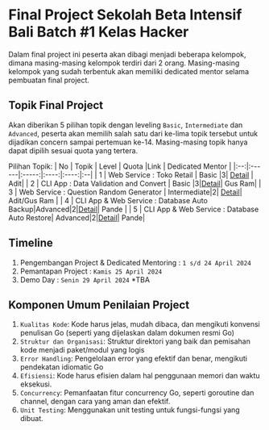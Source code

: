 
# Final Project Sekolah Beta Intensif Bali Batch #1 Kelas Hacker

Dalam final project ini peserta akan dibagi menjadi beberapa kelompok, dimana masing-masing kelompok terdiri dari 2 orang. Masing-masing kelompok yang sudah terbentuk akan memiliki dedicated mentor selama pembuatan final project. 

## Topik Final Project

Akan diberikan 5 pilihan topik dengan leveling `Basic`, `Intermediate` dan `Advanced`, peserta akan memilih salah satu dari ke-lima topik tersebut untuk dijadikan concern sampai pertemuan ke-14. Masing-masing topik hanya dapat dipilih sesuai quota yang tertera.

Pilihan Topik:
| No | Topik | Level | Quota |Link | Dedicated Mentor |
|:--:|:------|:-----:|:----:|:----:|:--|
| 1 | Web Service : Toko Retail | Basic |3| [Detail](https://github.com/btwedutech/kelas-beta-golang/blob/main/final-project/topik-1.md) | Adit|
| 2 |  CLI App : Data Validation and Convert | Basic |3|[Detail](https://github.com/btwedutech/kelas-beta-golang/blob/main/final-project/topik-2.md)| Gus Ram|
| 3 | Web Service : Question Random Generator | Intermediate|2| [Detail](https://github.com/btwedutech/kelas-beta-golang/blob/main/final-project/topik-3.md)| Adit/Gus Ram |
| 4 | CLI App & Web Service : Database Auto Backup|Advanced|2|[Detail](https://github.com/btwedutech/kelas-beta-golang/blob/main/final-project/topik-4.md)| Pande |
| 5 | CLI App & Web Service : Database Auto Restore| Advanced|2|[Detail](https://github.com/btwedutech/kelas-beta-golang/blob/main/final-project/topik-5.md)| Pande|


## Timeline

1. Pengembangan Project & Dedicated Mentoring : `1 s/d 24 April 2024`
2. Pemantapan Project : `Kamis 25 April 2024`
3. Demo Day : `Senin 29 April 2024` *TBA

## Komponen Umum Penilaian Project

1. `Kualitas Kode`: Kode harus jelas, mudah dibaca, dan mengikuti konvensi penulisan Go (seperti yang dijelaskan dalam dokumen resmi Go)
2. `Struktur dan Organisasi`: Struktur direktori yang baik dan pemisahan kode menjadi paket/modul yang logis
3. `Error Handling`: Pengelolaan error yang efektif dan benar, mengikuti pendekatan idiomatic Go
4. `Efisiensi`: Kode harus efisien dalam hal penggunaan memori dan waktu eksekusi.
5. `Concurrency`: Pemanfaatan fitur concurrency Go, seperti goroutine dan channel, dengan cara yang aman dan efektif.
6. `Unit Testing`: Menggunakan unit testing untuk fungsi-fungsi yang dibuat.




